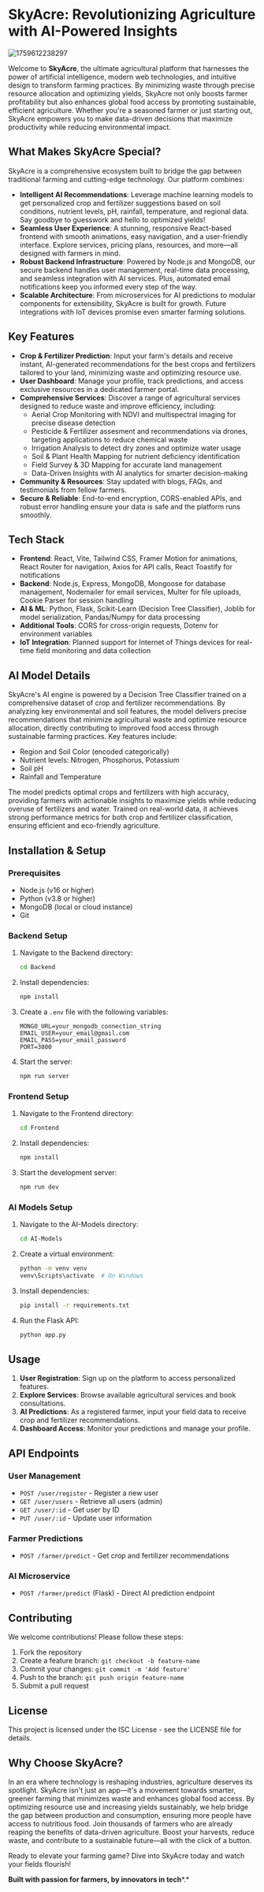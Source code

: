 # SkyAcre: Revolutionizing Agriculture with AI-Powered Insights

![1759612238297](image/Readme/1759612238297.png)

Welcome to **SkyAcre**, the ultimate agricultural platform that harnesses the power of artificial intelligence, modern web technologies, and intuitive design to transform farming practices. By minimizing waste through precise resource allocation and optimizing yields, SkyAcre not only boosts farmer profitability but also enhances global food access by promoting sustainable, efficient agriculture. Whether you're a seasoned farmer or just starting out, SkyAcre empowers you to make data-driven decisions that maximize productivity while reducing environmental impact.

## What Makes SkyAcre Special?

SkyAcre is a comprehensive ecosystem built to bridge the gap between traditional farming and cutting-edge technology. Our platform combines:

- **Intelligent AI Recommendations**: Leverage machine learning models to get personalized crop and fertilizer suggestions based on soil conditions, nutrient levels, pH, rainfall, temperature, and regional data. Say goodbye to guesswork and hello to optimized yields!
- **Seamless User Experience**: A stunning, responsive React-based frontend with smooth animations, easy navigation, and a user-friendly interface. Explore services, pricing plans, resources, and more—all designed with farmers in mind.
- **Robust Backend Infrastructure**: Powered by Node.js and MongoDB, our secure backend handles user management, real-time data processing, and seamless integration with AI services. Plus, automated email notifications keep you informed every step of the way.
- **Scalable Architecture**: From microservices for AI predictions to modular components for extensibility, SkyAcre is built for growth. Future integrations with IoT devices promise even smarter farming solutions.

## Key Features

- **Crop & Fertilizer Prediction**: Input your farm's details and receive instant, AI-generated recommendations for the best crops and fertilizers tailored to your land, minimizing waste and optimizing resource use.
- **User Dashboard**: Manage your profile, track predictions, and access exclusive resources in a dedicated farmer portal.
- **Comprehensive Services**: Discover a range of agricultural services designed to reduce waste and improve efficiency, including:
  - Aerial Crop Monitoring with NDVI and multispectral imaging for precise disease detection
  - Pesticide & Fertilizer assesment and recommendations via drones, targeting applications to reduce chemical waste
  - Irrigation Analysis to detect dry zones and optimize water usage
  - Soil & Plant Health Mapping for nutrient deficiency identification
  - Field Survey & 3D Mapping for accurate land management
  - Data-Driven Insights with AI analytics for smarter decision-making
- **Community & Resources**: Stay updated with blogs, FAQs, and testimonials from fellow farmers.
- **Secure & Reliable**: End-to-end encryption, CORS-enabled APIs, and robust error handling ensure your data is safe and the platform runs smoothly.

## Tech Stack

- **Frontend**: React, Vite, Tailwind CSS, Framer Motion for animations, React Router for navigation, Axios for API calls, React Toastify for notifications
- **Backend**: Node.js, Express, MongoDB, Mongoose for database management, Nodemailer for email services, Multer for file uploads, Cookie Parser for session handling
- **AI & ML**: Python, Flask, Scikit-Learn (Decision Tree Classifier), Joblib for model serialization, Pandas/Numpy for data processing
- **Additional Tools**: CORS for cross-origin requests, Dotenv for environment variables
- **IoT Integration**: Planned support for Internet of Things devices for real-time field monitoring and data collection

## AI Model Details

SkyAcre's AI engine is powered by a Decision Tree Classifier trained on a comprehensive dataset of crop and fertilizer recommendations. By analyzing key environmental and soil features, the model delivers precise recommendations that minimize agricultural waste and optimize resource allocation, directly contributing to improved food access through sustainable farming practices. Key features include:

- Region and Soil Color (encoded categorically)
- Nutrient levels: Nitrogen, Phosphorus, Potassium
- Soil pH
- Rainfall and Temperature

The model predicts optimal crops and fertilizers with high accuracy, providing farmers with actionable insights to maximize yields while reducing overuse of fertilizers and water. Trained on real-world data, it achieves strong performance metrics for both crop and fertilizer classification, ensuring efficient and eco-friendly agriculture.

## Installation & Setup

### Prerequisites

- Node.js (v16 or higher)
- Python (v3.8 or higher)
- MongoDB (local or cloud instance)
- Git

### Backend Setup

1. Navigate to the Backend directory:
   ```bash
   cd Backend
   ```
2. Install dependencies:
   ```bash
   npm install
   ```
3. Create a `.env` file with the following variables:
   ```
   MONGO_URL=your_mongodb_connection_string
   EMAIL_USER=your_email@gmail.com
   EMAIL_PASS=your_email_password
   PORT=3000
   ```
4. Start the server:
   ```bash
   npm run server
   ```

### Frontend Setup

1. Navigate to the Frontend directory:
   ```bash
   cd Frontend
   ```
2. Install dependencies:
   ```bash
   npm install
   ```
3. Start the development server:
   ```bash
   npm run dev
   ```

### AI Models Setup

1. Navigate to the AI-Models directory:
   ```bash
   cd AI-Models
   ```
2. Create a virtual environment:
   ```bash
   python -m venv venv
   venv\Scripts\activate  # On Windows
   ```
3. Install dependencies:
   ```bash
   pip install -r requirements.txt
   ```
4. Run the Flask API:
   ```bash
   python app.py
   ```

## Usage

1. **User Registration**: Sign up on the platform to access personalized features.
2. **Explore Services**: Browse available agricultural services and book consultations.
3. **AI Predictions**: As a registered farmer, input your field data to receive crop and fertilizer recommendations.
4. **Dashboard Access**: Monitor your predictions and manage your profile.

## API Endpoints

### User Management

- `POST /user/register` - Register a new user
- `GET /user/users` - Retrieve all users (admin)
- `GET /user/:id` - Get user by ID
- `PUT /user/:id` - Update user information

### Farmer Predictions

- `POST /farmer/predict` - Get crop and fertilizer recommendations

### AI Microservice

- `POST /farmer/predict` (Flask) - Direct AI prediction endpoint

## Contributing

We welcome contributions! Please follow these steps:

1. Fork the repository
2. Create a feature branch: `git checkout -b feature-name`
3. Commit your changes: `git commit -m 'Add feature'`
4. Push to the branch: `git push origin feature-name`
5. Submit a pull request

## License

This project is licensed under the ISC License - see the LICENSE file for details.

## Why Choose SkyAcre?

In an era where technology is reshaping industries, agriculture deserves its spotlight. SkyAcre isn't just an app—it's a movement towards smarter, greener farming that minimizes waste and enhances global food access. By optimizing resource use and increasing yields sustainably, we help bridge the gap between production and consumption, ensuring more people have access to nutritious food. Join thousands of farmers who are already reaping the benefits of data-driven agriculture. Boost your harvests, reduce waste, and contribute to a sustainable future—all with the click of a button.

Ready to elevate your farming game? Dive into SkyAcre today and watch your fields flourish!

**Built with passion for farmers, by innovators in tech***.*
